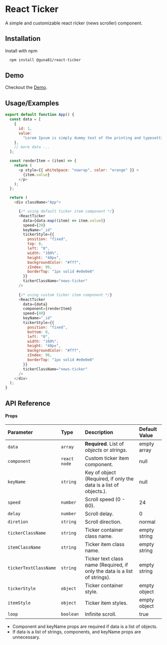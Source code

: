 
# React Ticker

A simple and customizable react ricker (news scroller) component.


## Installation

Install with npm

```bash
  npm install @guna81/react-ticker
```


## Demo

Checkout the [Demo](https://codesandbox.io/s/react-new-ticker-9g6ndd?file=/src/App.js).


## Usage/Examples

```javascript
export default function App() {
  const data = [
    {
      id: 1,
      value:
        "Lorem Ipsum is simply dummy text of the printing and typesetting industry."
    },
    // more data ...
  ];

  const renderItem = (item) => {
    return (
      <p style={{ whiteSpace: "nowrap", color: "orange" }} >
        {item.value}
      </p>
    );
  };

  return (
    <div className="App">

      {/* using default ticker item component */}
      <ReactTicker
        data={data.map((item) => item.value)}
        speed={20}
        keyName="_id"
        tickerStyle={{
          position: "fixed",
          top: 0,
          left: "0",
          width: "100%",
          height: "40px",
          backgroundColor: "#fff",
          zIndex: 99,
          borderTop: "1px solid #e0e0e0"
        }}
        tickerClassName="news-ticker"
      />
      
      {/* using custom ticker item component */}
      <ReactTicker
        data={data}
        component={renderItem}
        speed={40}
        keyName="_id"
        tickerStyle={{
          position: "fixed",
          bottom: 0,
          left: "0",
          width: "100%",
          height: "40px",
          backgroundColor: "#fff",
          zIndex: 99,
          borderTop: "1px solid #e0e0e0"
        }}
        tickerClassName="news-ticker"
      />
    </div>
  );
}

```


## API Reference

#### Props

| Parameter | Type     | Description                | Default Value     |
| :-------- | :------- | :------------------------- | :---------------- |
| `data` | `array` | **Required**. List of *objects* or *strings*. | empty array |
| `component` | `react node` | Custom ticker item component. | null |
| `keyName` | `string` | Key of object (Required, if only the data is a list of objects.). | null |
| `speed` | `number` | Scroll speed (0 - 60).  | 24 |
| `delay` | `number` | Scroll delay. | 0 |
| `diretion` | `string` | Scroll direction. | normal |
| `tickerClassName` | `string` | Ticker container class name. | empty string |
| `itemClassName` | `string` | Ticker item class name. | empty string |
| `tickerTextClassName` | `string` | Ticker text class name (Required, if only the data is a list of strings). | empty string |
| `tickerStyle` | `object` | Ticker container style. | empty object |
| `itemStyle` | `object` | Ticker item styles. | empty object |
| `loop` | `boolean` | Infinite scroll. | true |


- Component and keyName props are required if data is a list of objects.
- If data is a list of strings, components, and keyName props are unnecessary.